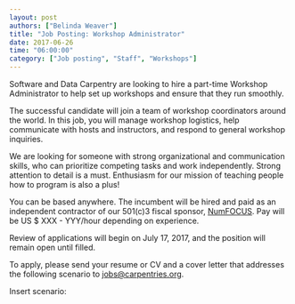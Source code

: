 ```yaml
---
layout: post
authors: ["Belinda Weaver"]
title: "Job Posting: Workshop Administrator"
date: 2017-06-26
time: "06:00:00"
category: ["Job posting", "Staff", "Workshops"]
---
```


Software and Data Carpentry are looking to hire a part-time Workshop Administrator to help set up workshops and ensure that they
run smoothly. 

The successful candidate will join a team of workshop coordinators around the world. In this job, you will manage workshop logistics, 
help communicate with hosts and instructors, and respond to general workshop inquiries.
 
We are looking for someone with strong organizational and communication skills, who can prioritize competing tasks and 
work independently. Strong attention to detail is a must. Enthusiasm for our mission of teaching people how to program is also a plus!

You can  be based anywhere. The incumbent will be hired and paid as an independent contractor of our 501(c)3 fiscal sponsor, 
[NumFOCUS](https://www.numfocus.org/).  Pay will be US $ XXX - YYY/hour depending on experience.

Review of applications will begin on July 17, 2017, and the position will remain open until filled.

To apply, please  send your resume or CV and a cover letter that addresses the following scenario to [jobs@carpentries.org](mailto:jobs@carpentries.org).

Insert scenario:

